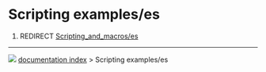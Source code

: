 # Scripting examples/es
1.  REDIRECT [Scripting\_and\_macros/es](Scripting_and_macros/es.md)



---
![](images/Right_arrow.png) [documentation index](../README.md) > Scripting examples/es
